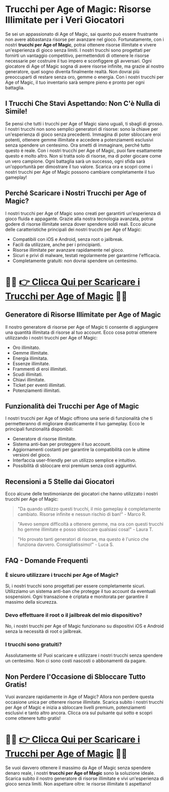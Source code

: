 <h1>Trucchi per Age of Magic: Risorse Illimitate per i Veri Giocatori</h1>

<p>Se sei un appassionato di Age of Magic, sai quanto può essere frustrante non avere abbastanza risorse per avanzare nel gioco. Fortunatamente, con i nostri <strong>trucchi per Age of Magic</strong>, potrai ottenere risorse illimitate e vivere un'esperienza di gioco senza limiti. I nostri trucchi sono progettati per fornirti un vantaggio competitivo, permettendoti di ottenere le risorse necessarie per costruire il tuo impero e sconfiggere gli avversari. Ogni giocatore di Age of Magic sogna di avere risorse infinite, ma grazie al nostro generatore, quel sogno diventa finalmente realtà. Non dovrai più preoccuparti di restare senza oro, gemme o energia. Con i nostri trucchi per Age of Magic, il tuo inventario sarà sempre pieno e pronto per ogni battaglia.</p>

<h2>I Trucchi Che Stavi Aspettando: Non C'è Nulla di Simile!</h2>

<p>Se pensi che tutti i trucchi per Age of Magic siano uguali, ti sbagli di grosso. I nostri trucchi non sono semplici generatori di risorse: sono la chiave per un'esperienza di gioco senza precedenti. Immagina di poter sbloccare eroi potenti, ottenere gemme illimitate e accedere a potenziamenti esclusivi senza spendere un centesimo. Ora smetti di immaginare, perché tutto questo è reale. Con i nostri trucchi per Age of Magic, puoi fare esattamente questo e molto altro. Non si tratta solo di risorse, ma di poter giocare come un vero campione. Ogni battaglia sarà un successo, ogni sfida sarà un'opportunità per dimostrare il tuo valore. Scarica ora e scopri come i nostri trucchi per Age of Magic possono cambiare completamente il tuo gameplay!</p>

<h2>Perché Scaricare i Nostri Trucchi per Age of Magic?</h2>

<p>I nostri trucchi per Age of Magic sono creati per garantirti un'esperienza di gioco fluida e appagante. Grazie alla nostra tecnologia avanzata, potrai godere di risorse illimitate senza dover spendere soldi reali. Ecco alcune delle caratteristiche principali dei nostri trucchi per Age of Magic:</p>

<ul>
  <li>Compatibili con iOS e Android, senza root o jailbreak.</li>
  <li>Facili da utilizzare, anche per i principianti.</li>
  <li>Risorse illimitate per avanzare rapidamente nel gioco.</li>
  <li>Sicuri e privi di malware, testati regolarmente per garantirne l'efficacia.</li>
  <li>Completamente gratuiti: non dovrai spendere un centesimo.</li>
</ul>

# 🔴🔴 **[👉 Clicca Qui per Scaricare i Trucchi per Age of Magic](https://rebrand.ly/OrbitArcade)** 🔴🔴

<h2>Generatore di Risorse Illimitate per Age of Magic</h2>

<p>Il nostro generatore di risorse per Age of Magic ti consente di aggiungere una quantità illimitata di risorse al tuo account. Ecco cosa potrai ottenere utilizzando i nostri trucchi per Age of Magic:</p>

<ul>
  <li>Oro illimitato.</li>
  <li>Gemme illimitate.</li>
  <li>Energia illimitata.</li>
  <li>Essenze illimitate.</li>
  <li>Frammenti di eroi illimitati.</li>
  <li>Scudi illimitati.</li>
  <li>Chiavi illimitate.</li>
  <li>Ticket per eventi illimitati.</li>
  <li>Potenziamenti illimitati.</li>
</ul>

<h2>Funzionalità dei Trucchi per Age of Magic</h2>

<p>I nostri trucchi per Age of Magic offrono una serie di funzionalità che ti permetteranno di migliorare drasticamente il tuo gameplay. Ecco le principali funzionalità disponibili:</p>

<ul>
  <li>Generatore di risorse illimitate.</li>
  <li>Sistema anti-ban per proteggere il tuo account.</li>
  <li>Aggiornamenti costanti per garantire la compatibilità con le ultime versioni del gioco.</li>
  <li>Interfaccia user-friendly per un utilizzo semplice e intuitivo.</li>
  <li>Possibilità di sbloccare eroi premium senza costi aggiuntivi.</li>
</ul>

<h2>Recensioni a 5 Stelle dai Giocatori</h2>

<p>Ecco alcune delle testimonianze dei giocatori che hanno utilizzato i nostri trucchi per Age of Magic:</p>

<blockquote>"Da quando utilizzo questi trucchi, il mio gameplay è completamente cambiato. Risorse infinite e nessun rischio di ban!" - Marco R.</blockquote>

<blockquote>"Avevo sempre difficoltà a ottenere gemme, ma ora con questi trucchi ho gemme illimitate e posso sbloccare qualsiasi cosa!" - Laura T.</blockquote>

<blockquote>"Ho provato tanti generatori di risorse, ma questo è l'unico che funziona davvero. Consigliatissimo!" - Luca S.</blockquote>

<h2>FAQ - Domande Frequenti</h2>

<h3>È sicuro utilizzare i trucchi per Age of Magic?</h3>
<p>Sì, i nostri trucchi sono progettati per essere completamente sicuri. Utilizziamo un sistema anti-ban che protegge il tuo account da eventuali sospensioni. Ogni transazione è criptata e monitorata per garantire il massimo della sicurezza.</p>

<h3>Devo effettuare il root o il jailbreak del mio dispositivo?</h3>
<p>No, i nostri trucchi per Age of Magic funzionano su dispositivi iOS e Android senza la necessità di root o jailbreak.</p>

<h3>I trucchi sono gratuiti?</h3>
<p>Assolutamente sì! Puoi scaricare e utilizzare i nostri trucchi senza spendere un centesimo. Non ci sono costi nascosti o abbonamenti da pagare.</p>

<h2>Non Perdere l'Occasione di Sbloccare Tutto Gratis!</h2>

<p>Vuoi avanzare rapidamente in Age of Magic? Allora non perdere questa occasione unica per ottenere risorse illimitate. Scarica subito i nostri trucchi per Age of Magic e inizia a sbloccare livelli premium, potenziamenti esclusivi e tanto altro ancora. Clicca ora sul pulsante qui sotto e scopri come ottenere tutto gratis!</p>

# 🔴🔴 **[👉 Clicca Qui per Scaricare i Trucchi per Age of Magic](https://rebrand.ly/OrbitArcade)** 🔴🔴

<p>Se vuoi davvero ottenere il massimo da Age of Magic senza spendere denaro reale, i nostri <strong>trucchi per Age of Magic</strong> sono la soluzione ideale. Scarica subito il nostro generatore di risorse illimitate e vivi un'esperienza di gioco senza limiti. Non aspettare oltre: le risorse illimitate ti aspettano!</p>

